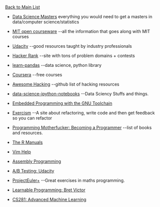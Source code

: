 [Back to Main List](https://gist.github.com/JsWatt/4aef73498525961a5764)

* [Data Science Masters](http://datasciencemasters.org/) everything you would need to get a masters in data/computer science/statistics

* [MIT open courseware](http://ocw.mit.edu/courses/) --all the information that goes along with MIT courses

* [Udacity](https://www.udacity.com/) --good resources taught by industry professionals

* [Hacker Rank](https://www.hackerrank.com) --site with tons of problem domains + contests

* [learn-pandas](https://bitbucket.org/hrojas/learn-pandas) --data science, python library 

* [Coursera](https://www.coursera.org)  --free courses

* [Awesome Hacking](https://github.com/carpedm20/awesome-hacking) --github list of hacking resources

* [data-science-ipython-notebooks](https://github.com/donnemartin/data-science-ipython-notebooks) --Data Sciency Stuffs and things.

* [Embedded Programming with the GNU Toolchain](http://www.bravegnu.org/gnu-eprog/)

* [Exercism](http://exercism.io/)  --A site about refactoring, write code and then get feedback so you can refactor

* [Programming Motherfucker: Becoming a Programmer](http://programming-motherfucker.com/become.html)  --list of books and resources.

* [The R Manuals](https://cran.r-project.org/manuals.html)

* [Vim Help](https://drive.google.com/file/d/0B1cUM8Yc-PS1b1hKS05RR3AySTA/view)

* [Assembly Programming](http://www.tutorialspoint.com/assembly_programming/)

* [A/B Testing: Udacity](https://www.udacity.com/course/viewer#!/c-ud257/l-4018018619/m-4004398674)

* [ProjectEuler+](https://www.hackerrank.com/contests/projecteuler/challenges)  --Great exercises in maths programming. 

* [Learnable Programming: Bret Victor](http://worrydream.com/LearnableProgramming/)

* [CS281: Advanced Machine Learning](http://www.seas.harvard.edu/courses/cs281/) 

